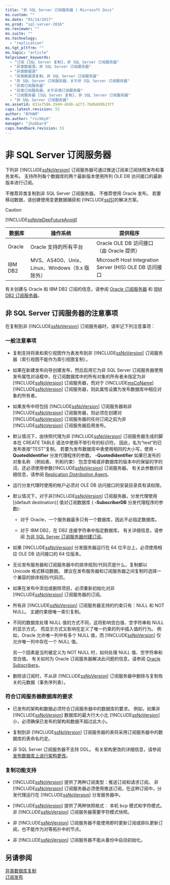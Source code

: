 ```yaml
---
title: "非 SQL Server 订阅服务器 | Microsoft Docs"
ms.custom: ""
ms.date: "03/14/2017"
ms.prod: "sql-server-2016"
ms.reviewer: ""
ms.suite: ""
ms.technology: 
  - "replication"
ms.tgt_pltfrm: ""
ms.topic: "article"
helpviewer_keywords: 
  - "订阅 [SQL Server 复制]，非 SQL Server 订阅服务器"
  - "异类数据源，非 SQL Server 订阅服务器"
  - "异类数据源"
  - "异类数据源复制，非 SQL Server 订阅服务器"
  - "非 SQL Server 订阅服务器，关于非 SQL Server 订阅服务器"
  - "异类订阅服务器"
  - "异类订阅服务器，关于异类订阅服务器"
  - "订阅服务器 [SQL Server 复制]，非 SQL Server 订阅服务器"
  - "非 SQL Server 订阅服务器"
ms.assetid: 831e7586-2949-4b9b-a2f3-7b0b699b23ff
caps.latest.revision: 55
author: "BYHAM"
ms.author: "rickbyh"
manager: "jhubbard"
caps.handback.revision: 55
---
```

# 非 SQL Server 订阅服务器
  下列非 [!INCLUDE[ssNoVersion](../../../includes/ssnoversion-md.md)] 订阅服务器可通过推送订阅来订阅快照发布和事务发布。 支持所列每个数据库的两个最新版本使用所列 OLE DB 访问接口的最新版本进行订阅。  
  
 不推荐异类复制到非 SQL Server 订阅服务器。 不推荐使用 Oracle 发布。 若要移动数据，请创建使用变更数据捕获和 [!INCLUDE[ssIS](../../../includes/ssis-md.md)]的解决方案。  
  
> [!CAUTION]  
>  [!INCLUDE[ssNoteDepFutureAvoid](../../../includes/ssnotedepfutureavoid-md.md)]  
  
|数据库|操作系统|提供程序|  
|--------------|----------------------|--------------|  
|Oracle|Oracle 支持的所有平台|Oracle OLE DB 访问接口（由 Oracle 提供）|  
|IBM DB2|MVS、AS400、Unix、Linux、Windows（9.x 版除外）|Microsoft Host Integration Server (HIS) OLE DB 访问接口|  
  
 有关创建与 Oracle 和 IBM DB2 订阅的信息，请参阅 [Oracle 订阅服务器](../../../relational-databases/replication/non-sql/oracle-subscribers.md) 和 [IBM DB2 订阅服务器](../../../relational-databases/replication/non-sql/ibm-db2-subscribers.md)。  
  
## 非 SQL Server 订阅服务器的注意事项  
 在复制到非 [!INCLUDE[ssNoVersion](../../../includes/ssnoversion-md.md)] 订阅服务器时，请牢记下列注意事项：  
  
### 一般注意事项  
  
-   复制支持将表和索引视图作为表发布到非 [!INCLUDE[ssNoVersion](../../../includes/ssnoversion-md.md)] 订阅服务器（索引视图不能作为索引视图复制）。  
  
-   如果在新建发布向导创建发布，然后启用它为非 SQL Server 订阅服务器使用发布属性对话框中，在订阅数据库中的所有对象的所有者未指定为非[!INCLUDE[ssNoVersion](../../../includes/ssnoversion-md.md)] 订阅服务器，而对于 [!INCLUDE[msCoName](../../../includes/msconame-md.md)] [!INCLUDE[ssNoVersion](../../../includes/ssnoversion-md.md)] 订阅服务器，则此属性设置为发布数据库中相应对象的所有者。  
  
-   如果发布中将包括 [!INCLUDE[ssNoVersion](../../../includes/ssnoversion-md.md)] 订阅服务器和非 [!INCLUDE[ssNoVersion](../../../includes/ssnoversion-md.md)] 订阅服务器，则必须在创建对 [!INCLUDE[ssNoVersion](../../../includes/ssnoversion-md.md)] 订阅服务器的任何订阅之前为非 [!INCLUDE[ssNoVersion](../../../includes/ssnoversion-md.md)] 订阅服务器启用发布。  
  
-   默认情况下，由快照代理为非 [!INCLUDE[ssNoVersion](../../../includes/ssnoversion-md.md)] 订阅服务器生成的脚本在 CREATE TABLE 语法中使用不带引号的标识符。 因此，名为“test”的已发布表按“TEST”复制。 若要为发布数据库中表使用相同的大小写，使用 **-QuotedIdentifier** 分发代理程序的参数。  **-QuotedIdentifier** 如果已发布的对象名称 （例如表、 列和约束） 包含空格或非数据库的版本中的保留的字的词，还必须使用参数[!INCLUDE[ssNoVersion](../../../includes/ssnoversion-md.md)] 订阅服务器。 有关此参数的详细信息，请参阅 [Replication Distribution Agent](../../../relational-databases/replication/agents/replication-distribution-agent.md)。  
  
-   运行分发代理时使用的帐户必须对 OLE DB 访问接口的安装目录具有读权限。  
  
-   默认情况下，对于非[!INCLUDE[ssNoVersion](../../../includes/ssnoversion-md.md)] 订阅服务器，分发代理使用 [(default destination)] 值对订阅数据库 ( **-SubscriberDB** 分发代理程序的参数):  
  
    -   对于 Oracle，一个服务器最多只有一个数据库，因此不必指定数据库。  
  
    -   对于 IBM DB2，在 DB2 连接字符串中指定数据库。 有关详细信息，请参阅 [为非 SQL Server 订阅服务器创建订阅](../../../relational-databases/replication/create-a-subscription-for-a-non-sql-server-subscriber.md)。  
  
-   如果 [!INCLUDE[ssNoVersion](../../../includes/ssnoversion-md.md)] 分发服务器运行在 64 位平台上，必须使用相应 OLE DB 访问接口的 64 位版本。  
  
-   无论发布服务器和订阅服务器中的排序规则/代码页是什么，复制都以 Unicode 格式移动数据。 建议在发布服务器和订阅服务器之间复制时选择一个兼容的排序规则/代码页。  
  
-   如果在发布中添加或删除项目，必须重新初始化对非 [!INCLUDE[ssNoVersion](../../../includes/ssnoversion-md.md)] 订阅服务器的订阅。  
  
-   所有非 [!INCLUDE[ssNoVersion](../../../includes/ssnoversion-md.md)] 订阅服务器支持的约束只有：NULL 和 NOT NULL。 主键约束按唯一索引复制。  
  
-   不同的数据库处理 NULL 值的方式不同，这将影响空白值、空字符串和 NULL 的显示方式， 而显示方式又影响在定义了唯一约束的列中插入值的行为。 例如，Oracle 允许唯一列中有多个 NULL 值，而 [!INCLUDE[ssNoVersion](../../../includes/ssnoversion-md.md)] 仅允许唯一列中存在一个 NULL 值。  
  
     另一个因素是当列被定义为 NOT NULL 时，如何处理 NULL 值、空字符串和空白值。 有关如何为 Oracle 订阅服务器解决此问题的信息，请参阅 [Oracle Subscribers](../../../relational-databases/replication/non-sql/oracle-subscribers.md)。  
  
-   删除该订阅时，不从非 [!INCLUDE[ssNoVersion](../../../includes/ssnoversion-md.md)] 订阅服务器中删除与复制有关的元数据（事务序列表）。  
  
### 符合订阅服务器数据库的要求  
  
-   已发布的架构和数据必须符合订阅服务器中的数据库的要求。 例如，如果非 [!INCLUDE[ssNoVersion](../../../includes/ssnoversion-md.md)] 数据库的最大行大小比 [!INCLUDE[ssNoVersion](../../../includes/ssnoversion-md.md)] 小，必须确保已发布的架构和数据不超过此大小。  
  
-   复制到非 [!INCLUDE[ssNoVersion](../../../includes/ssnoversion-md.md)] 订阅服务器的表将采用订阅服务器中的数据库的表命名约定。  
  
-   非 SQL Server 订阅服务器不支持 DDL。 有关架构更改的详细信息，请参阅 [发布数据库上进行架构更改](../../../relational-databases/replication/publish/make-schema-changes-on-publication-databases.md)。  
  
### 复制功能支持  
  
-   [!INCLUDE[ssNoVersion](../../../includes/ssnoversion-md.md)] 提供了两种订阅类型：推送订阅和请求订阅。 非 [!INCLUDE[ssNoVersion](../../../includes/ssnoversion-md.md)] 订阅服务器必须使用推送订阅，在这种订阅中，分发代理运行在 [!INCLUDE[ssNoVersion](../../../includes/ssnoversion-md.md)] 分发服务器中。  
  
-   [!INCLUDE[ssNoVersion](../../../includes/ssnoversion-md.md)] 提供了两种快照格式︰ 本机 bcp 模式和字符模式。 非 [!INCLUDE[ssNoVersion](../../../includes/ssnoversion-md.md)] 订阅服务器需要字符模式快照。  
  
-   非 [!INCLUDE[ssNoVersion](../../../includes/ssnoversion-md.md)] 订阅服务器不能使用即时更新订阅或排队更新订阅，也不能作为对等拓扑中的节点。  
  
-   非 [!INCLUDE[ssNoVersion](../../../includes/ssnoversion-md.md)] 订阅服务器不能从备份中自动初始化。  
  
## 另请参阅  
 [异类数据库复制](../../../relational-databases/replication/non-sql/heterogeneous-database-replication.md)   
 [订阅发布](../../../relational-databases/replication/subscribe-to-publications.md)  
  
  
